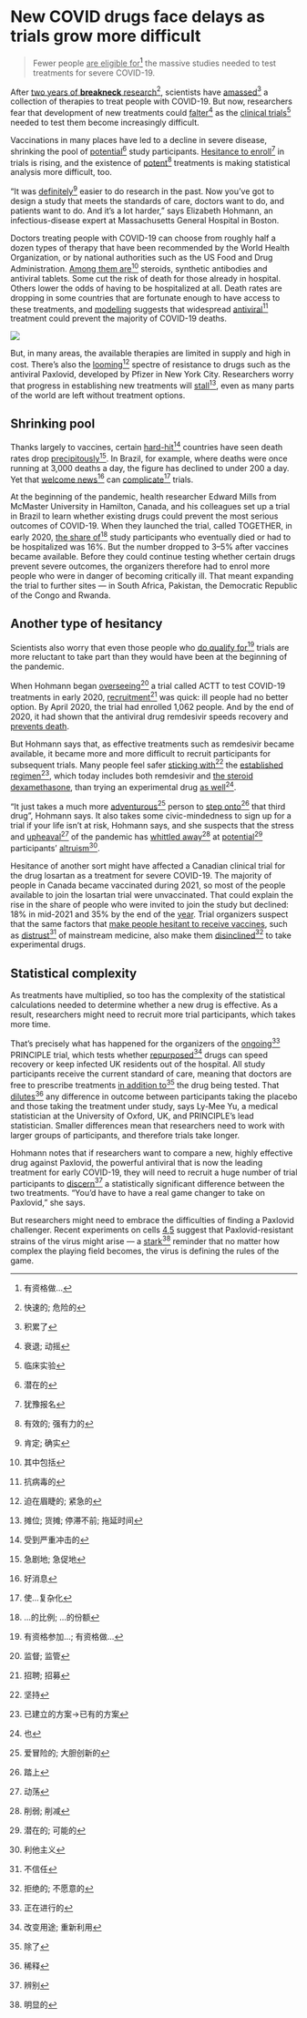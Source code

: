# New COVID drugs face delays as trials grow more difficult

> Fewer people <u>are eligible for</u>[^1] the massive studies needed to test treatments for severe COVID-19.

[^1]:有资格做…

After [two years of **breakneck** research](https://www.nature.com/articles/d41586-021-00958-4)[^2], scientists have <u>amassed</u>[^3] a collection of therapies to treat people with COVID-19. But now, researchers fear that development of new treatments could <u>falter</u>[^4] as the <u>clinical trials</u>[^5] needed to test them become increasingly difficult.

[^2]:快速的; 危险的
[^3]:积累了
[^4]:衰退; 动摇
[^5]:临床实验

Vaccinations in many places have led to a decline in severe disease, shrinking the pool of <u>potential</u>[^6] study participants. <u>Hesitance to enroll</u>[^7] in trials is rising, and the existence of <u>potent</u>[^8] treatments is making statistical analysis more difficult, too.

[^6]:潜在的

[^7]:犹豫报名

[^8]:有效的; 强有力的

“It was <u>definitely</u>[^9] easier to do research in the past. Now you’ve got to design a study that meets the standards of care, doctors want to do, and patients want to do. And it’s a lot harder,” says Elizabeth Hohmann, an infectious-disease expert at Massachusetts General Hospital in Boston.

[^9]:肯定; 确实

Doctors treating people with COVID-19 can choose from roughly half a dozen types of therapy that have been recommended by the World Health Organization, or by national authorities such as the US Food and Drug Administration. <u>Among them are</u>[^10] steroids, synthetic antibodies and antiviral tablets. Some cut the risk of death for those already in hospital. Others lower the odds of having to be hospitalized at all. Death rates are dropping in some countries that are fortunate enough to have access to these treatments, and [modelling](https://www.nature.com/articles/d41586-022-01602-5#ref-CR1) suggests that widespread <u>antiviral</u>[^11] treatment could prevent the majority of COVID-19 deaths.

[^10]:其中包括
[^11]:抗病毒的

![](https://media.nature.com/lw800/magazine-assets/d41586-022-01602-5/d41586-022-01602-5_23159080.jpg)

But, in many areas, the available therapies are limited in supply and high in cost. There’s also the <u>looming</u>[^12] spectre of resistance to drugs such as the antiviral Paxlovid, developed by Pfizer in New York City. Researchers worry that progress in establishing new treatments will <u>stall</u>[^13], even as many parts of the world are left without treatment options.

[^12]:迫在眉睫的; 紧急的
[^13]:摊位; 货摊; 停滞不前; 拖延时间

## Shrinking pool

Thanks largely to vaccines, certain <u>hard-hit</u>[^14] countries have seen death rates drop <u>precipitously</u>[^15]. In Brazil, for example, where deaths were once running at 3,000 deaths a day, the figure has declined to under 200 a day. Yet that <u>welcome news</u>[^16] can <u>complicate</u>[^17] trials.

[^14]:受到严重冲击的
[^15]:急剧地; 急促地
[^16]:好消息
[^17]:使…复杂化

At the beginning of the pandemic, health researcher Edward Mills from McMaster University in Hamilton, Canada, and his colleagues set up a trial in Brazil to learn whether existing drugs could prevent the most serious outcomes of COVID-19. When they launched the trial, called TOGETHER, in early 2020, <u>the share of</u>[^18] study participants who eventually died or had to be hospitalized was 16%. But the number dropped to 3–5% after vaccines became available. Before they could continue testing whether certain drugs prevent severe outcomes, the organizers therefore had to enrol more people who were in danger of becoming critically ill. That meant expanding the trial to further sites — in South Africa, Pakistan, the Democratic Republic of the Congo and Rwanda.

[^18]:…的比例; …的份额

## Another type of hesitancy

Scientists also worry that even those people who <u>do qualify for</u>[^19] trials are more reluctant to take part than they would have been at the beginning of the pandemic.

[^19]:有资格参加…; 有资格做…

When Hohmann began <u>overseeing</u>[^20] a trial called ACTT to test COVID-19 treatments in early 2020, <u>recruitment</u>[^21] was quick: ill people had no better option. By April 2020, the trial had enrolled 1,062 people. And by the end of 2020, it had shown that the antiviral drug remdesivir speeds recovery and [prevents death](https://www.nature.com/articles/d41586-022-01602-5#ref-CR2).

[^20]:监督; 监管
[^21]:招聘; 招募

But Hohmann says that, as effective treatments such as remdesivir became available, it became more and more difficult to recruit participants for subsequent trials. Many people feel safer <u>sticking with</u>[^22] the <u>established regimen</u>[^23], which today includes both remdesivir and [the steroid dexamethasone](https://www.nature.com/articles/d41586-020-01824-5), than trying an experimental drug <u>as well</u>[^24].

[^22]:坚持
[^23]:已建立的方案->已有的方案
[^24]:也

“It just takes a much more <u>adventurous</u>[^25] person to <u>step onto</u>[^26] that third drug”, Hohmann says. It also takes some civic-mindedness to sign up for a trial if your life isn’t at risk, Hohmann says, and she suspects that the stress and <u>upheaval</u>[^27] of the pandemic has <u>whittled away</u>[^28] at <u>potential</u>[^29] participants’ <u>altruism</u>[^30].

[^25]:爱冒险的; 大胆创新的
[^26]:踏上
[^27]:动荡
[^28]:削弱; 削减
[^29]:潜在的; 可能的
[^30]:利他主义

Hesitance of another sort might have affected a Canadian clinical trial for the drug losartan as a treatment for severe COVID-19. The majority of people in Canada became vaccinated during 2021, so most of the people available to join the losartan trial were unvaccinated. That could explain the rise in the share of people who were invited to join the study but declined: 18% in mid-2021 and 35% by the end of the [year](https://www.nature.com/articles/d41586-022-01602-5#ref-CR3). Trial organizers suspect that the same factors that [make people hesitant to receive vaccines](https://www.nature.com/articles/d41586-022-00495-8), such as <u>distrust</u>[^31] of mainstream medicine, also make them <u>disinclined</u>[^32] to take experimental drugs.

[^31]:不信任
[^32]:拒绝的; 不愿意的

## Statistical complexity

As treatments have multiplied, so too has the complexity of the statistical calculations needed to determine whether a new drug is effective. As a result, researchers might need to recruit more trial participants, which takes more time.

That’s precisely what has happened for the organizers of the <u>ongoing</u>[^33] PRINCIPLE trial, which tests whether <u>repurposed</u>[^34] drugs can speed recovery or keep infected UK residents out of the hospital. All study participants receive the current standard of care, meaning that doctors are free to prescribe treatments <u>in addition to</u>[^35] the drug being tested. That <u>dilutes</u>[^36] any difference in outcome between participants taking the placebo and those taking the treatment under study, says Ly-Mee Yu, a medical statistician at the University of Oxford, UK, and PRINCIPLE’s lead statistician. Smaller differences mean that researchers need to work with larger groups of participants, and therefore trials take longer.

[^33]:正在进行的
[^34]:改变用途; 重新利用
[^35]:除了
[^36]:稀释

Hohmann notes that if researchers want to compare a new, highly effective drug against Paxlovid, the powerful antiviral that is now the leading treatment for early COVID-19, they will need to recruit a huge number of trial participants to <u>discern</u>[^37] a statistically significant difference between the two treatments. “You’d have to have a real game changer to take on Paxlovid,” she says.

[^37]:辨别

But researchers might need to embrace the difficulties of finding a Paxlovid challenger. Recent experiments on cells [4](https://www.nature.com/articles/d41586-022-01602-5#ref-CR4),[5](https://www.nature.com/articles/d41586-022-01602-5#ref-CR5) suggest that Paxlovid-resistant strains of the virus might arise — a <u>stark</u>[^38] reminder that no matter how complex the playing field becomes, the virus is defining the rules of the game.

[^38]:明显的